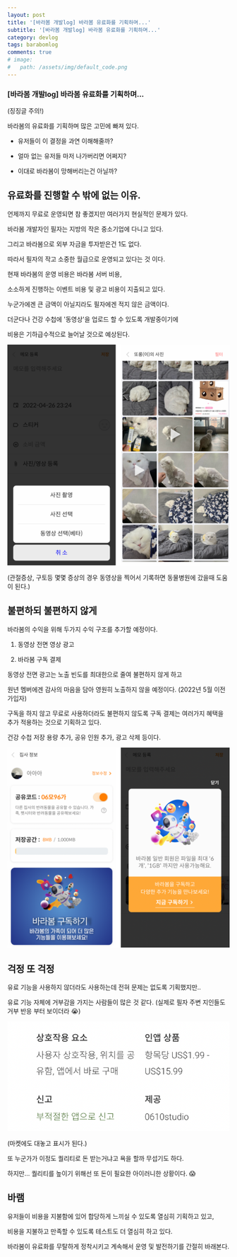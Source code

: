 ```yaml
---
layout: post
title: '[바라봄 개발log] 바라봄 유료화를 기획하며...'
subtitle: '[바라봄 개발log] 바라봄 유료화를 기획하며...'
category: devlog
tags: barabomlog
comments: true
# image: 
#   path: /assets/img/default_code.png
---
```


### [바라봄 개발log] 바라봄 유료화를 기획하며...

(징징글 주의!)

바라봄의 유료화를 기획하며 많은 고민에 빠져 있다.

- 유저들이 이 결정을 과연 이해해줄까?

- 얼마 없는 유저들 마저 나가버리면 어쩌지? 

- 이대로 바라봄이 망해버리는건 아닐까?


## 유료화를 진행할 수 밖에 없는 이유.

언제까지 무료로 운영되면 참 좋겠지만 여러가지 현실적인 문제가 있다.

바라봄 개발자인 필자는 지방의 작은 중소기업에 다니고 있다.

그리고 바라봄으로 외부 자금을 투자받은건 1도 없다.

따라서 필자의 작고 소중한 월급으로 운영되고 있다는 것 이다.

현재 바라봄의 운영 비용은 바라봄 서버 비용,

소소하게 진행하는 이벤트 비용 및 광고 비용이 지출되고 있다.

누군가에겐 큰 금액이 아닐지라도 필자에겐 적지 않은 금액이다.

더군다나 건강 수첩에 '동영상'을 업로드 할 수 있도록 개발중이기에

비용은 기하급수적으로 늘어날 것으로 예상된다.

![barabom_dev_log.png](/assets/img/post/pay03.png)

(관절증상, 구토등 몇몇 증상의 경우 동영상을 찍어서 기록하면 동물병원에 갔을때 도움이 된다.)


## 불편하되 불편하지 않게

바라봄의 수익을 위해 두가지 수익 구조를 추가할 예정이다.

1. 동영상 전면 영상 광고

2. 바라봄 구독 결제

동영상 전면 광고는 노출 빈도를 최대한으로 줄여 불편하지 않게 하고

원년 멤버에겐 감사의 마음을 담아 영원히 노출하지 않을 예정이다. (2022년 5월 이전 가입자)

구독을 하지 않고 무료로 사용하더라도 불편하지 않도록 구독 결제는 여러가지 혜택을 추가 적용하는 것으로 기획하고 있다.

건강 수첩 저장 용량 추가, 공유 인원 추가, 광고 삭제 등이다.

![barabom_dev_log.png](/assets/img/post/pay01.png)


## 걱정 또 걱정

유료 기능을 사용하지 않더라도 사용하는데 전혀 문제는 없도록 기획했지만..

유료 기능 자체에 거부감을 가지는 사람들이 많은 것 같다. (실제로 필자 주변 지인들도 거부 반응 부터 보이더라 😭)

![barabom_dev_log.png](/assets/img/post/pay02.png)

(마켓에도 대놓고 표시가 된다.)

또 누군가가 이정도 퀄리티로 돈 받는거냐고 욕을 할까 무섭기도 하다.

하지만... 퀄리티를 높이기 위해선 또 돈이 필요한 아이러니한 상황이다. 😱


## 바램

유저들이 비용을 지불함에 있어 합당하게 느끼실 수 있도록 열심히 기획하고 있고,

비용을 지불하고 만족할 수 있도록 테스트도 더 열심히 하고 있다.

바라봄이 유료화를 무탈하게 정착시키고 계속해서 운영 및 발전하기를 간절히 바래본다.